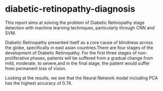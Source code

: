 # diabetic-retinopathy-diagnosis

This report aims at solving the problem of Diabetic Retinopathy stage detection with machine learning techniques, particularly through CNN and SVM. 


Diabetic Retinopathy presented itself as a core cause of blindness across the globe, specifically in east asian countries.There are four stages of the development of Diabetic Retinopathy. For the first three stages of non-proliferative phases, patients will be suffered from a gradual change from mild, moderate, to severe,and in the final stage, the patient would suffer from permanent loss of vision.

Looking at the results, we see that the Neural Network model including PCA has the highest accuracy of 0.74.

